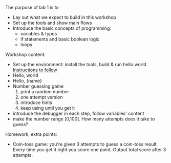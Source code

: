 The purpose of lab 1 is to 
  * Lay out what we expect to build in this workshop
  * Set up the tools and show main flows
  * Introduce the basic concepts of programming: 
    * variables & types
    * if statements and basic boolean logic
    * loops
  
Workshop content:
  * Set up the environment: install the tools, build & run hello world
        [Instructions to follow](https://code.visualstudio.com/docs/python/python-tutorial)
  * Hello, world
  * Hello, {name}
  * Number guessing game
    1. print a random number
    2. one attempt version
    3. introduce hints
    4. keep using until you get it
  * introduce the debugger in each step, follow variables' content
  * make the number range [0,100]. How many attempts does it take to guess?

Homework, extra points:
  * Coin-toss game: you're given 3 attempts to guess a coin-toss result. 
    Every time you get it right you score one point. Output total score after 3 attempts.